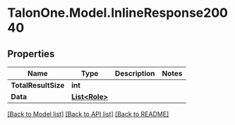 # TalonOne.Model.InlineResponse20040
## Properties

Name | Type | Description | Notes
------------ | ------------- | ------------- | -------------
**TotalResultSize** | **int** |  | 
**Data** | [**List&lt;Role&gt;**](Role.md) |  | 

[[Back to Model list]](../README.md#documentation-for-models) [[Back to API list]](../README.md#documentation-for-api-endpoints) [[Back to README]](../README.md)

